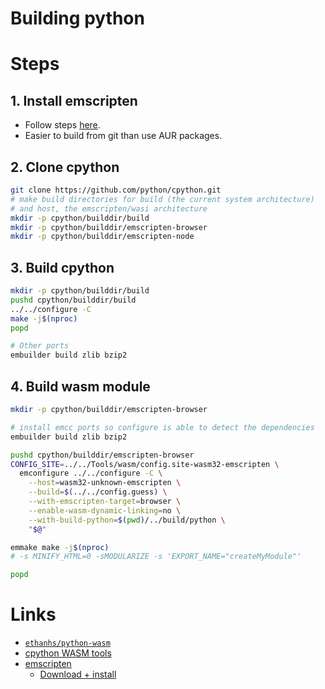 # Building python

# Steps

## 1. Install emscripten

- Follow steps [here](https://emscripten.org/docs/getting_started/downloads.html).
- Easier to build from git than use AUR packages.

## 2. Clone cpython

```bash
git clone https://github.com/python/cpython.git
# make build directories for build (the current system architecture)
# and host, the emscripten/wasi architecture
mkdir -p cpython/builddir/build
mkdir -p cpython/builddir/emscripten-browser
mkdir -p cpython/builddir/emscripten-node
```

## 3. Build cpython

```bash
mkdir -p cpython/builddir/build
pushd cpython/builddir/build
../../configure -C
make -j$(nproc)
popd

# Other ports
embuilder build zlib bzip2
```

## 4. Build wasm module

```bash
mkdir -p cpython/builddir/emscripten-browser

# install emcc ports so configure is able to detect the dependencies
embuilder build zlib bzip2

pushd cpython/builddir/emscripten-browser
CONFIG_SITE=../../Tools/wasm/config.site-wasm32-emscripten \
  emconfigure ../../configure -C \
    --host=wasm32-unknown-emscripten \
    --build=$(../../config.guess) \
    --with-emscripten-target=browser \
    --enable-wasm-dynamic-linking=no \
    --with-build-python=$(pwd)/../build/python \
    "$@"

emmake make -j$(nproc)
# -s MINIFY_HTML=0 -sMODULARIZE -s 'EXPORT_NAME="createMyModule"'

popd
```

# Links

- [`ethanhs/python-wasm`](https://github.com/ethanhs/python-wasm)
- [cpython WASM tools](https://github.com/python/cpython/tree/main/Tools/wasm)
- [emscripten](https://emscripten.org)
  - [Download + install](https://emscripten.org/docs/getting_started/downloads.html)